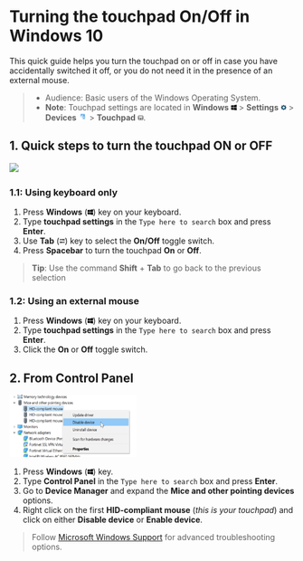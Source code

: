 # Turning the touchpad On/Off in Windows 10

This quick guide helps you turn the touchpad on or off in case you have accidentally switched it off, or you do not need it in the presence of an external mouse.

>- Audience: Basic users of the Windows Operating System.
>- **Note**: Touchpad settings are located in **Windows** <img src="https://raw.githubusercontent.com/Olena1925/touchpad/master/Windows%20Icon.png" width="10" height="10"/> > **Settings** <img src="https://raw.githubusercontent.com/Olena1925/touchpad/master/Settings%20Icon.png" width="10" height="10"/> > **Devices** <img src="https://raw.githubusercontent.com/Olena1925/touchpad/master/Devices%20Icon.PNG" width="15" height="15"/> > **Touchpad** <img src="https://raw.githubusercontent.com/Olena1925/touchpad/master/Touchpad%20Icon.png" width="10" height="10"/>.

## 1. Quick steps to turn the touchpad ON or OFF

![](https://raw.githubusercontent.com/Olena1925/touchpad/master/Navigating.gif)

### 1.1: Using keyboard only

1. Press **Windows** (<img src="https://raw.githubusercontent.com/Olena1925/touchpad/master/Windows%20Icon.png" width="10" height="10"/>) key on your keyboard.
2. Type **touchpad settings** in the `Type here to search` box and press **Enter**.
3. Use **Tab** (<img src="https://raw.githubusercontent.com/Olena1925/touchpad/master/Tab%20Icon.png" width="10" height="10"/>) key to select the **On/Off** toggle switch.
4. Press **Spacebar** to turn the touchpad **On** or **Off**.

> **Tip**: Use the command **Shift** + **Tab** to go back to the previous selection

### 1.2: Using an external mouse

1. Press **Windows** (<img src="https://raw.githubusercontent.com/Olena1925/touchpad/master/Windows%20Icon.png" width="10" height="10"/>) key on your keyboard.
2. Type **touchpad settings** in the `Type here to search` box and press **Enter**.
3. Click the **On** or **Off** toggle switch.

## 2. From Control Panel

<img src="https://raw.githubusercontent.com/Olena1925/Touchpad/master/Device%20Driver.png" width="225" height="110"/>

1. Press **Windows** (<img src="https://raw.githubusercontent.com/Olena1925/touchpad/master/Windows%20Icon.png" width="10" height="10"/>) key.
2. Type **Control Panel** in the `Type here to search` box and press **Enter**.
3. Go to **Device Manager** and expand the **Mice and other pointing devices** options.
4. Right click on the first **HID-compliant mouse** (*this is your touchpad*) and click on either **Disable device** or **Enable device**.

>Follow [Microsoft Windows Support](https://support.microsoft.com/en-us/help/4027866/windows-fix-touchpad-problems-in-windows-10) for advanced troubleshooting options.

